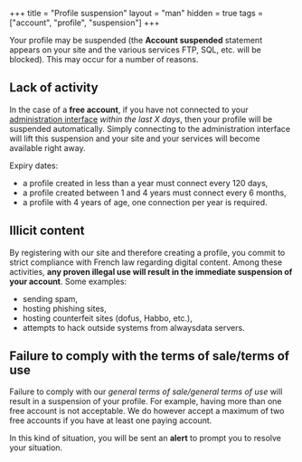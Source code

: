 +++
title = "Profile suspension"
layout = "man"
hidden = true
tags = ["account", "profile", "suspension"]
+++

Your profile may be suspended (the **Account suspended** statement appears on your site and the various services FTP, SQL, etc. will be blocked). This may occur for a number of reasons.

## Lack of activity

In the case of a **free account**, if you have not connected to your [administration interface](https://admin.alwaysdata.com) *within the last X days*, then your profile will be suspended automatically. Simply connecting to the administration interface will lift this suspension and your site and your services will become available right away.

Expiry dates:
- a profile created in less than a year must connect every 120 days,
- a profile created between 1 and 4 years must connect every 6 months,
- a profile with 4 years of age, one connection per year is required.

## Illicit content

By registering with our site and therefore creating a profile, you commit to strict compliance with French law regarding digital content. Among these activities, **any proven illegal use will result in the immediate suspension of your account**. Some examples:

  - sending spam,
  - hosting phishing sites,
  - hosting counterfeit sites (dofus, Habbo, etc.),
  - attempts to hack outside systems from alwaysdata servers.

## Failure to comply with the terms of sale/terms of use

Failure to comply with our *general terms of sale/general terms of use* will result in a suspension of your profile. For example, having more than one free account is not acceptable. We do however accept a maximum of two free accounts if you have at least one paying account.

In this kind of situation, you will be sent an **alert** to prompt you to resolve your situation.
